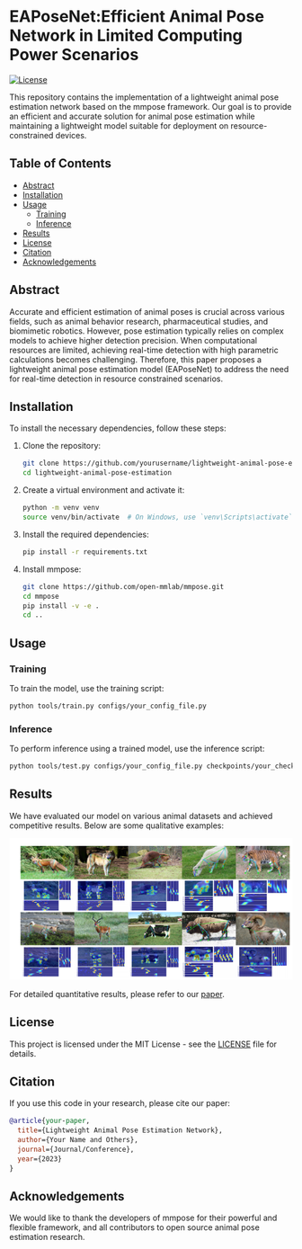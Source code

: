 # EAPoseNet:Efficient Animal Pose Network in Limited Computing Power Scenarios
[![License](https://img.shields.io/badge/license-MIT-blue.svg)](./LICENSE)

This repository contains the implementation of a lightweight animal pose estimation network based on the mmpose framework. Our goal is to provide an efficient and accurate solution for animal pose estimation while maintaining a lightweight model suitable for deployment on resource-constrained devices.

## Table of Contents

- [Abstract](#Abstract)
- [Installation](#installation)
- [Usage](#usage)
  - [Training](#training)
  - [Inference](#inference)
- [Results](#results)
- [License](#license)
- [Citation](#citation)
- [Acknowledgements](#acknowledgements)

## Abstract

Accurate and efficient estimation of animal poses is crucial across various fields, such as animal behavior research, pharmaceutical studies, and biomimetic robotics. However, pose estimation typically relies on complex models to achieve higher detection precision. When computational resources are limited, achieving real-time detection with high parametric calculations becomes challenging. Therefore, this paper proposes a lightweight animal pose estimation model (EAPoseNet) to address the need for real-time detection in resource constrained scenarios.

## Installation

To install the necessary dependencies, follow these steps:

1. Clone the repository:
    ```sh
    git clone https://github.com/yourusername/lightweight-animal-pose-estimation.git
    cd lightweight-animal-pose-estimation
    ```

2. Create a virtual environment and activate it:
    ```sh
    python -m venv venv
    source venv/bin/activate  # On Windows, use `venv\Scripts\activate`
    ```

3. Install the required dependencies:
    ```sh
    pip install -r requirements.txt
    ```

4. Install mmpose:
    ```sh
    git clone https://github.com/open-mmlab/mmpose.git
    cd mmpose
    pip install -v -e .
    cd ..
    ```

## Usage

### Training

To train the model, use the training script:

```sh
python tools/train.py configs/your_config_file.py
```

### Inference

To perform inference using a trained model, use the inference script:

```sh
python tools/test.py configs/your_config_file.py checkpoints/your_checkpoint.pth
```

## Results

We have evaluated our model on various animal datasets and achieved competitive results. Below are some qualitative examples:

![AP10K](ap10k.png)

For detailed quantitative results, please refer to our [paper](link_to_your_paper).

## License

This project is licensed under the MIT License - see the [LICENSE](./LICENSE) file for details.

## Citation

If you use this code in your research, please cite our paper:

```bibtex
@article{your-paper,
  title={Lightweight Animal Pose Estimation Network},
  author={Your Name and Others},
  journal={Journal/Conference},
  year={2023}
}
```

## Acknowledgements

We would like to thank the developers of mmpose for their powerful and flexible framework, and all contributors to open source animal pose estimation research.
